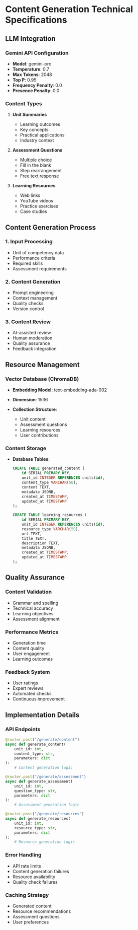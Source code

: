 # Content Generation Technical Specifications

## LLM Integration

### Gemini API Configuration

- **Model**: gemini-pro
- **Temperature**: 0.7
- **Max Tokens**: 2048
- **Top P**: 0.95
- **Frequency Penalty**: 0.0
- **Presence Penalty**: 0.0

### Content Types

1. **Unit Summaries**

   - Learning outcomes
   - Key concepts
   - Practical applications
   - Industry context

2. **Assessment Questions**

   - Multiple choice
   - Fill in the blank
   - Step rearrangement
   - Free text response

3. **Learning Resources**

   - Web links
   - YouTube videos
   - Practice exercises
   - Case studies

## Content Generation Process

### 1. Input Processing

- Unit of competency data
- Performance criteria
- Required skills
- Assessment requirements

### 2. Content Generation

- Prompt engineering
- Context management
- Quality checks
- Version control

### 3. Content Review

- AI-assisted review
- Human moderation
- Quality assurance
- Feedback integration

## Resource Management

### Vector Database (ChromaDB)

- **Embedding Model**: text-embedding-ada-002
- **Dimension**: 1536
- **Collection Structure**:

  - Unit content
  - Assessment questions
  - Learning resources
  - User contributions

### Content Storage

- **Database Tables**:

  ```sql
  CREATE TABLE generated_content (
      id SERIAL PRIMARY KEY,
      unit_id INTEGER REFERENCES units(id),
      content_type VARCHAR(50),
      content TEXT,
      metadata JSONB,
      created_at TIMESTAMP,
      updated_at TIMESTAMP
  );

  CREATE TABLE learning_resources (
      id SERIAL PRIMARY KEY,
      unit_id INTEGER REFERENCES units(id),
      resource_type VARCHAR(50),
      url TEXT,
      title TEXT,
      description TEXT,
      metadata JSONB,
      created_at TIMESTAMP,
      updated_at TIMESTAMP
  );
  ```

## Quality Assurance

### Content Validation

- Grammar and spelling
- Technical accuracy
- Learning objectives
- Assessment alignment

### Performance Metrics

- Generation time
- Content quality
- User engagement
- Learning outcomes

### Feedback System

- User ratings
- Expert reviews
- Automated checks
- Continuous improvement

## Implementation Details

### API Endpoints

```python
@router.post("/generate/content")
async def generate_content(
    unit_id: int,
    content_type: str,
    parameters: dict
):
    # Content generation logic

@router.post("/generate/assessment")
async def generate_assessment(
    unit_id: int,
    question_type: str,
    parameters: dict
):
    # Assessment generation logic

@router.post("/generate/resources")
async def generate_resources(
    unit_id: int,
    resource_type: str,
    parameters: dict
):
    # Resource generation logic
```

### Error Handling

- API rate limits
- Content generation failures
- Resource availability
- Quality check failures

### Caching Strategy

- Generated content
- Resource recommendations
- Assessment questions
- User preferences 